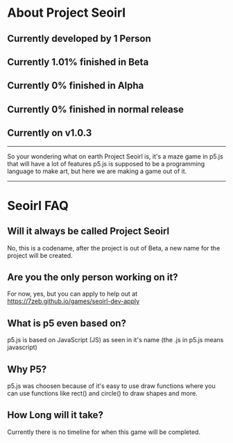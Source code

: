 # About Project Seoirl
## Currently developed by 1 Person
## Currently 1.01% finished in Beta
## Currently 0% finished in Alpha
## Currently 0% finished in normal release
## Currently on v1.0.3
***

So your wondering what on earth Project Seoirl is, it's a maze game in p5.js that will have a lot of features
p5.js is supposed to be a programming language to make art, but here we are making a game out of it.
***

# Seoirl FAQ

## Will it always be called Project Seoirl
No, this is a codename, after the project is out of Beta, a new name for the project will be created.

## Are you the only person working on it?
For now, yes, but you can apply to help out at https://7zeb.github.io/games/seoirl-dev-apply

## What is p5 even based on?
p5.js is based on JavaScript (JS) as seen in it's name (the .js in p5.js means javascript)

## Why P5?
p5.js was choosen because of it's easy to use draw functions where you can use functions like rect() and circle() to draw shapes and more.

## How Long will it take?
Currently there is no timeline for when this game will be completed.
